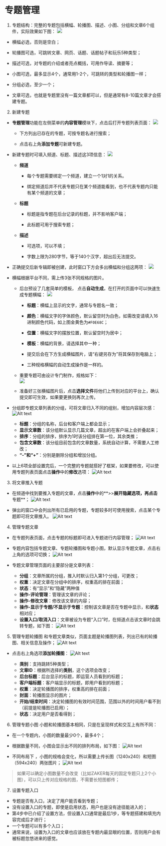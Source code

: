 # 专题管理

1. 专题结构：完整的专题包括横幅、轮播图、描述、小图、分组和文章6个组件，实际效果如下图：
![](13-1.png)

 - 横幅必选，否则是空白；
 
 - 轮播图可选，可跳转文章、网页、话题、话题帖子和玩乐5种类型；
 
 - 描述可选，对专题的介绍或者亮点概括，可用作导读、摘要等；
 
 - 小图可选，最多显示4个，通常用1-2个，可跳转的类型和轮播图一样；
 
 - 分组必选，至少一个；
 
 - 文章可选，也就是专题里没有一篇文章都可以，但是通常有8-10篇文章才会搭建专题。

2. 新建专题
 - **专题管理**功能在左侧菜单的**内容管理**模块下，点击后打开专题列表页面：
![](13-2.png)

    - 下方列出已存在的专题，可按专题名进行搜索；
 
    - 点击右上角**添加专题**可新建专题。

 - 新建专题时可填入频道、标题、描述这3项信息：
![](13-3.png)

     - **频道**
         - 每个专题需要绑定一个频道，建立一个1对1的关系。
         
         - 绑定频道后并不代表专题只在某个频道能看到，也不代表专题内只能有某个频道的文章；

     - **标题**
         -  标题是指专题在后台记录的标题，并不影响客户端；
        
         -  此标题可用于搜索专题；

     - **描述**
         - 可选项，可以不填；
         
         - 字数上限为280字节，等于140个汉字，超出后无法提交。

 - 正确提交后新专辑即被创建，此时窗口下方会多出横幅和分组这两项：
![](13-4.png)

 - 横幅根据平台不同，需上传3张不同规格的图片。
     - 后台预设了几套简单的模板， 点击**自动生成**，在打开的页面中可以快速生成专题横幅：
![](13-5.png)

         - **标题**：横幅上显示的文字，通常与专题名一致；
         
         - **颜色**：横幅文字的字体颜色，默认留空时为白色，如需改变请填入16进制颜色代码，如上图金黄色为```#F0E68C```；
         
         - **位置**：横幅文字的摆放位置，默认留空时为居中；
         
         - **模板**：横幅的背景，请选择其中一种；
         
         - 提交后会在下方生成横幅图片，请“右键另存为”将其保存到电脑上；
         
         - 三种规格横幅的自动生成操作是一样的。

     - 重要专题可由设计专门制作，规格如下：<br>
![](13-6.png)

    - 准备好三张横幅图片后，点击**选择文件**将他们上传到对应的平台上，确认提交即可生效，如果要更换则再次上传。

 - 分组即专题文章列表的分组，可将文章归入不同的组别，增加内容层次感：
![Alt text](./1444280336872.png)

     - **标题**：分组的名称，后台和客户端上都会显示；
     - **显示文章数**：该分组默认显示几篇文章，超出的在客户端上会折叠起来；
     - **排序**：分组的排序，排序为1时该分组排在第一位，其余类推；
     - **包含文章数**：该分组目前包含的文章数量，系统自动计算，不需要人工修改；
     - **“-”和“+”**：分别是删除分组和增加分组。

 - 以上6项全部设置完后，一个完整的专题就搭好了框架，如果要修改，可以使用专题列表页面点击**操作**中的**修改**选项：
![Alt text](./1444280365559.png)

3. 将文章推入专题

- 在频道中找到要推入专题的文章，点击**操作**中的**>>**展开隐藏选项，再点击**专题**；
![Alt text](./1444280374770.png)

- 弹出的窗口中会列出所有已启用的专题，专题较多时可使用搜索，点击某个专题即可将文章推入。
![Alt text](./1444280382143.png)

4. 管理专题文章
- 在专题列表页面，点击专题的标题即可进入专题进行内容管理；
![Alt text](./1444280393528.png)

- 专题内容包括专题文章、专题轮播图和专题小图，默认显示专题文章，点击右上角的选项可切换；
![Alt text](./1444280401986.png)

- 专题文章管理页面的主要部分是文章列表：
     -  **分组**：文章所属的分组，推入时默认归入第1个分组，可更改；
     -  **权重**：决定文章在分组中的排序，权重高的排在前面；
     -  **状态**：有“显示”和“隐藏”两种值
     -  **操作-评论管理**：管理该文章的评论；
     -  **操作-修改文章**：修改该文章的内容；
     -  **操作-显示于专题/不显示于专题**：控制该文章是否在专题中显示，和**状态**相对应；
     -  **设置入口/取消入口**：文章被设为专题“入口”时，在频道点击该文章时会跳转专题，如下图：
![Alt text](./1444280410458.png)

5. 管理专题轮播图
和专题文章类似，页面主题是轮播图列表，列出已有的轮播图、相关信息及操作；
![Alt text](./1444280431708.png)

- 点击右上角选项**添加轮播图**：
![Alt text](./1444280438206.png)

     - **类别**：支持跳转5种类型；
     - **文章ID**：根据所选择的**类别**，这个选项会改变；
     - **后台标题**：后台显示的标题，即运营人员看到的标题；
     - **客户端标题**：客户端显示的标题，即用户看到的标题；
     - **权重**：决定轮播图的排序，权重高的排在前面；
     - **封面**：轮播图显示的图片；
     - **开始/结束时间**：决定轮播图的有效时间范围，范围以外的时间用户看不到（前提是轮播图已启用）；
     - **状态**：决定用户是否看得到；

6. 管理专题小图
小题和轮播图基本相同，只是在呈现样式和交互上有所不同：
- 在一个专题内，小图的数量最少0个，最多4个；
- 根据数量不同，小图会显示出不同的排列布局，如下图：
![Alt text](./1444280447450.png)

- 不同布局下 ，小图的规格会变化，所以需要上传长图（1240x240）和短图（594x240）两张图片；
![Alt text](./1444280456285.png)

> 如果可以确定小图数量不会改变（比如ZAKER每天的固定专题只上2个小图），可以只上传对应规格的图，不需要长短图都传；

7. 设置专题入口
- 专题是否有入口，决定了用户能否看到专题；
- 没有设置入口的专题，即使是启用状态，用户也是没有途径能进入的；
- 第4步中已介绍了设置方法，但设置入口通常是最后1步，等专题搭建和填充内容完成后才进行；
- 一个专题可以有多个入口；
- 通常来说，设置为入口的文章也应该放在专题内最显眼的位置，否则用户会有被标题忽悠进来的感觉。

